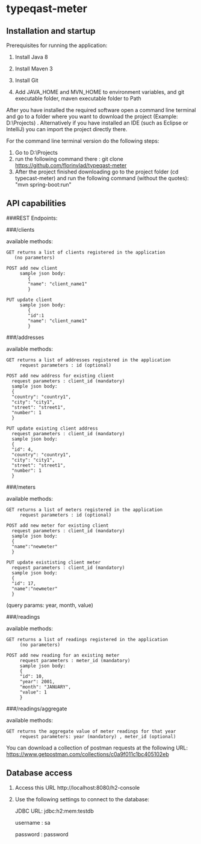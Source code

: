# typeqast-meter

## Installation and startup

Prerequisites for running the application:

1. Install Java 8

2. Install Maven 3

3. Install Git

4. Add JAVA_HOME and MVN_HOME to environment variables, and git executable folder, maven executable folder to Path


After you have installed the required software open a command line terminal and go to a folder where 
you want to download the project (Example: D:\Projects) . Alternatively if you have installed an IDE (such as Eclipse or IntelliJ) you can import the project directly there.

For the command line terminal version do the following steps:
1. Go to D:\Projects
2. run the following command there :
git clone https://github.com/florinvlad/typeqast-meter
3. After the project finished downloading go to the project folder (cd typecast-meter) and run the following command (without the quotes):
"mvn spring-boot:run"
   
## API capabilities

###REST Endpoints:

###/clients

available methods: 

    GET returns a list of clients registered in the application
       (no parameters) 

    POST add new client 
         sample json body: 
            {
            "name": "client_name1"
            }

    PUT update client
         sample json body: 
            {
            "id":1
            "name": "client_name1"
            }


###/addresses

available methods:

    GET returns a list of addresses registered in the application
         request parameters : id (optional)

    POST add new address for existing client 
      request parameters : client_id (mandatory)
      sample json body:
      {
      "country": "country1",
      "city": "city1",
      "street": "street1",
      "number": 1
      }

    PUT update existing client address
      request parameters : client_id (mandatory)
      sample json body:
      {
      "id": 4,
      "country": "country1",
      "city": "city1",
      "street": "street1",
      "number": 1
      }

###/meters

available methods:

    GET returns a list of meters registered in the application
         request parameters : id (optional)

    POST add new meter for existing client
      request parameters : client_id (mandatory)
      sample json body:
      {
      "name":"newmeter"
      }

    PUT update exististing client meter
      request parameters : client_id (mandatory)
      sample json body:
      {
      "id": 17,
      "name":"newmeter"
      }


(query params: year, month, value)

###/readings

available methods:

    GET returns a list of readings registered in the application
         (no parameters)

    POST add new reading for an existing meter
         request parameters : meter_id (mandatory)
         sample json body:
         {
         "id": 10,
         "year": 2001,
         "month": "JANUARY",
         "value": 1
         }

###/readings/aggregate

available methods:

    GET returns the aggregate value of meter readings for that year
         request parameters: year (mandatory) , meter_id (optional)

You can download a collection of postman requests at the following URL:
https://www.getpostman.com/collections/c0a9f011c1bc405102eb

## Database access
1. Access this URL
http://localhost:8080/h2-console
   
2. Use the following settings to connect to the database: 
 
   JDBC URL: jdbc:h2:mem:testdb
   
   username : sa
   
   password : password
